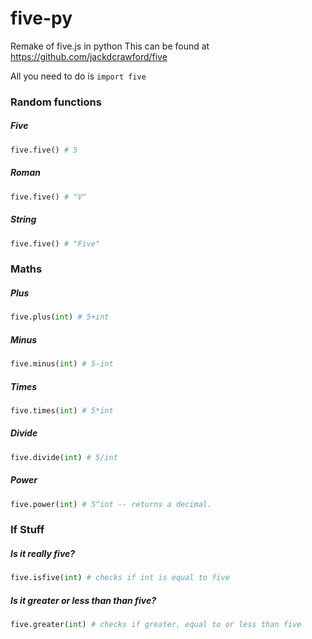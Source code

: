  # five-py
Remake of five.js in python
This can be found at https://github.com/jackdcrawford/five

All you need to do is `import five`

### Random functions

##### Five
```python
five.five() # 5
```
##### Roman
```python
five.five() # "V"
```
##### String
```python
five.five() # "Five"
```
### Maths

##### Plus
```python
five.plus(int) # 5+int
```
##### Minus
```python
five.minus(int) # 5-int
```
##### Times
```python
five.times(int) # 5*int
```
##### Divide
```python
five.divide(int) # 5/int
```
##### Power
```python
five.power(int) # 5^int -- returns a decimal.
```

### If Stuff

##### Is it really five?
```python
five.isfive(int) # checks if int is equal to five
```
##### Is it greater or less than than five?
```python
five.greater(int) # checks if greater, equal to or less than five
```
